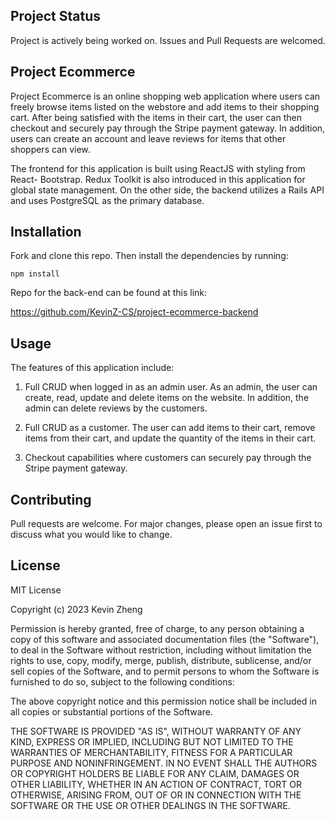 ## Project Status
Project is actively being worked on. Issues and Pull Requests are welcomed.

## Project Ecommerce

Project Ecommerce is an online shopping web application where users can freely 
browse items listed on the webstore and add items to their shopping cart. After 
being satisfied with the items in their cart, the user can then checkout and securely 
pay through the Stripe payment gateway. In addition, users can create an account and leave 
reviews for items that other shoppers can view.

The frontend for this application is built using ReactJS with styling from React-
Bootstrap. Redux Toolkit is also introduced in this application for global 
state management. On the other side, the backend utilizes a Rails API and 
uses PostgreSQL as the primary database.


## Installation
Fork and clone this repo. Then install the dependencies by running:

```
npm install
```

Repo for the back-end can be found at this link:

https://github.com/KevinZ-CS/project-ecommerce-backend

## Usage
The features of this application include:

1. Full CRUD when logged in as an admin user. As an admin, the user can create,
   read, update and delete items on the website. In addition, the admin can 
   delete reviews by the customers.

2. Full CRUD as a customer. The user can add items to their cart, remove items from their cart,
   and update the quantity of the items in their cart.

3. Checkout capabilities where customers can securely pay through the Stripe payment gateway.

## Contributing
Pull requests are welcome. For major changes, please open an issue first to discuss what you would like to change.

## License
MIT License

Copyright (c) 2023 Kevin Zheng

Permission is hereby granted, free of charge, to any person obtaining a copy
of this software and associated documentation files (the "Software"), to deal
in the Software without restriction, including without limitation the rights
to use, copy, modify, merge, publish, distribute, sublicense, and/or sell
copies of the Software, and to permit persons to whom the Software is
furnished to do so, subject to the following conditions:

The above copyright notice and this permission notice shall be included in all
copies or substantial portions of the Software.

THE SOFTWARE IS PROVIDED "AS IS", WITHOUT WARRANTY OF ANY KIND, EXPRESS OR
IMPLIED, INCLUDING BUT NOT LIMITED TO THE WARRANTIES OF MERCHANTABILITY,
FITNESS FOR A PARTICULAR PURPOSE AND NONINFRINGEMENT. IN NO EVENT SHALL THE
AUTHORS OR COPYRIGHT HOLDERS BE LIABLE FOR ANY CLAIM, DAMAGES OR OTHER
LIABILITY, WHETHER IN AN ACTION OF CONTRACT, TORT OR OTHERWISE, ARISING FROM,
OUT OF OR IN CONNECTION WITH THE SOFTWARE OR THE USE OR OTHER DEALINGS IN THE
SOFTWARE.

